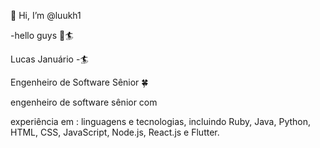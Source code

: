  👋 Hi, I’m @luukh1 <p>
-hello guys 👋🏄<p>
Lucas Januário -🏄<p>
Engenheiro de Software Sênior 🍀 <p>
engenheiro de software sênior com<p>
experiência em : linguagens e tecnologias, incluindo Ruby, Java, Python, HTML, CSS, JavaScript, Node.js, React.js e Flutter. 


